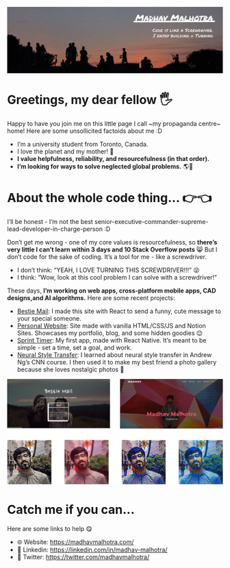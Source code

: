 ![Header](./Header.jpg)
# Greetings, my dear fellow 🖐️
Happy to have you join me on this little page I call ~my propaganda centre~ home! Here are some unsollicited factoids about me :D
- I’m a university student from Toronto, Canada. 
- I love the planet and my mother! 💖
- **I value helpfulness, reliability, and resourcefulness (in that order).** 
- **I’m looking for ways to solve neglected global problems.** 🌎👔

# About the whole code thing... 👉👈
I’ll be honest - I’m not the best senior-executive-commander-supreme-lead-developer-in-charge-person :D

Don’t get me wrong - one of my core values is resourcefulness, so **there’s very little I can’t learn within 3 days and 10 Stack Overflow posts** 😸
But I don’t code for the sake of coding. It’s a tool for me - like a screwdriver. 
- I don’t think: “YEAH, I LOVE TURNING THIS SCREWDRIVER!!!” 😜
- I think: “Wow, look at this cool problem I can solve with a screwdriver!” 

These days, **I’m working on web apps, cross-platform mobile apps, CAD designs,and AI algorithms.** Here are some recent projects:
- [Bestie Mail](https://github.com/Madhav-Malhotra/bestie-mail): I made this site with React to send a funny, cute message to your special someone. 
- [Personal Website](https://github.com/Madhav-Malhotra/Madhav-Malhotra.github.io): Site made with vanilla HTML/CSS/JS and Notion Sites. Showcases my portfolio, blog, and some hidden goodies 😉
- [Sprint Timer](https://github.com/Madhav-Malhotra/sprint-timer-app): My first app, made with React Native. It’s meant to be simple - set a time, set a goal, and work. 
- [Neural Style Transfer](https://github.com/Madhav-Malhotra/neural-style-transfer): I learned about neural style transfer in Andrew Ng’s CNN course. I then used it to make my best friend a photo gallery because she loves nostalgic photos 🤗

![Projects screenshot](./Preview.png)

# Catch me if you can... 

Here are some links to help 😋
- 🌐  Website: https://madhavmalhotra.com/ 
- 👔  Linkedin: https://linkedin.com/in/madhav-malhotra/
- 💬  Twitter: https://twitter.com/madhavmalhotra/
